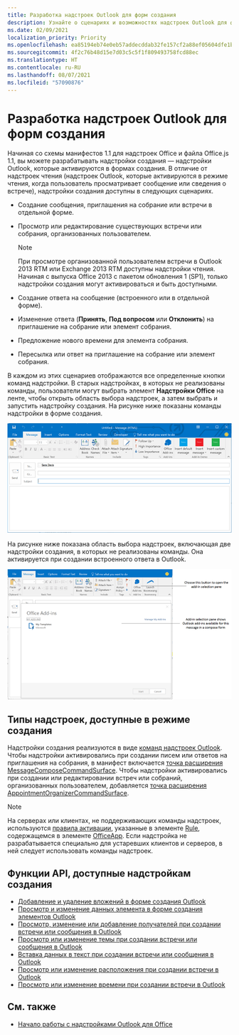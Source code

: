 ```yaml
---
title: Разработка надстроек Outlook для форм создания
description: Узнайте о сценариях и возможностях надстроек Outlook для форм создания.
ms.date: 02/09/2021
localization_priority: Priority
ms.openlocfilehash: ea85194eb74e0eb57addecddab32fe157cf2a88ef05604dfe1b1992678973996
ms.sourcegitcommit: 4f2c76b48d15e7d03c5c5f1f809493758fcd88ec
ms.translationtype: HT
ms.contentlocale: ru-RU
ms.lasthandoff: 08/07/2021
ms.locfileid: "57090876"
---
```

# <a name="create-outlook-add-ins-for-compose-forms"></a>Разработка надстроек Outlook для форм создания

Начиная со схемы манифестов 1.1 для надстроек Office и файла Office.js 1.1, вы можете разрабатывать надстройки создания — надстройки Outlook, которые активируются в формах создания. В отличие от надстроек чтения (надстроек Outlook, которые активируются в режиме чтения, когда пользователь просматривает сообщение или сведения о встрече), надстройки создания доступны в следующих сценариях.

- Создание сообщения, приглашения на собрание или встречи в отдельной форме.

- Просмотр или редактирование существующих встречи или собрания, организованных пользователем.

   > [!NOTE]
   > При просмотре организованной пользователем встречи в Outlook 2013 RTM или Exchange 2013 RTM доступны надстройки чтения. Начиная с выпуска Office 2013 с пакетом обновления 1 (SP1), только надстройки создания могут активироваться и быть доступными.

- Создание ответа на сообщение (встроенного или в отдельной форме).

- Изменение ответа (**Принять**, **Под вопросом** или **Отклонить**) на приглашение на собрание или элемент собрания.

- Предложение нового времени для элемента собрания.

- Пересылка или ответ на приглашение на собрание или элемент собрания.

В каждом из этих сценариев отображаются все определенные кнопки команд надстройки. В старых надстройках, в которых не реализованы команды, пользователи могут выбрать элемент **Надстройки Office** на ленте, чтобы открыть область выбора надстроек, а затем выбрать и запустить надстройку создания. На рисунке ниже показаны команды надстройки в форме создания.

![Форма создания элемента Outlook с командами надстройки](../images/compose-form-commands.png)

На рисунке ниже показана область выбора надстроек, включающая две надстройки создания, в которых не реализованы команды. Она активируется при создании встроенного ответа в Outlook.

![Почтовое приложение, содержащее шаблоны, которое активировано в форме создания.](../images/templates-app-selection.png)

## <a name="types-of-add-ins-available-in-compose-mode"></a>Типы надстроек, доступные в режиме создания

Надстройки создания реализуются в виде [команд надстроек Outlook](add-in-commands-for-outlook.md). Чтобы надстройки активировались при создании писем или ответов на приглашения на собрания, в манифест включается [точка расширения MessageComposeCommandSurface](../reference/manifest/extensionpoint.md#messagecomposecommandsurface). Чтобы надстройки активировались при создании или редактировании встреч или собраний, организованных пользователем, добавляется [точка расширения AppointmentOrganizerCommandSurface](../reference/manifest/extensionpoint.md#appointmentorganizercommandsurface).

> [!NOTE]
> На серверах или клиентах, не поддерживающих команды надстроек, используются [правила активации](activation-rules.md), указанные в элементе [Rule](../reference/manifest/rule.md), содержащемся в элементе [OfficeApp](../reference/manifest/officeapp.md). Если надстройка не разрабатывается специально для устаревших клиентов и серверов, в ней следует использовать команды надстроек.

## <a name="api-features-available-to-compose-add-ins"></a>Функции API, доступные надстройкам создания

- [Добавление и удаление вложений в форме создания Outlook](add-and-remove-attachments-to-an-item-in-a-compose-form.md)
- [Просмотр и изменение данных элемента в форме создания элементов Outlook](get-and-set-item-data-in-a-compose-form.md)
- [Просмотр, изменение или добавление получателей при создании встречи или сообщения в Outlook](get-set-or-add-recipients.md)
- [Просмотр или изменение темы при создании встречи или сообщения в Outlook](get-or-set-the-subject.md)
- [Вставка данных в текст при создании встречи или сообщения в Outlook](insert-data-in-the-body.md)
- [Просмотр или изменение расположения при создании встречи в Outlook](get-or-set-the-location-of-an-appointment.md)
- [Просмотр или изменение времени при создании встречи в Outlook](get-or-set-the-time-of-an-appointment.md)

## <a name="see-also"></a>См. также

- [Начало работы с надстройками Outlook для Office](../quickstarts/outlook-quickstart.md)
